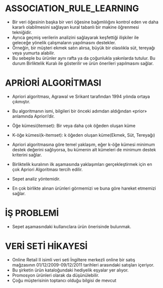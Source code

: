 # ASSOCIATION_RULE_LEARNING
* Bir veri öğesinin başka bir veri öğesine bağımlılığını kontrol eden ve daha kararlı olabilmesini sağlayan kural tabanlı bir makine öğrenmesi tekniğidir. 
* Ayrıca geçmiş verilerin analizini sağlayarak keşfettiği ilişkiler ile geleceğe yönelik çalışmaların yapılmasını destekler. 
* Örneğin, bir müşteri ekmek satın alırsa, büyük bir olasılıkla süt, tereyağı veya yumurta alabilir. 
* Bu sebeple bu ürünler aynı rafta ya da çoğunlukla yakınlarda tutulur. Bu durum Birliktelik Kuralı ile gösterilir ve ürün önerileri yapılmasını sağlar.

# APRİORİ ALGORİTMASI 
* Apriori algoritması, Agrawal ve Srikant tarafından 1994 yılında ortaya çıkmıştır.
* Bu algoritmanın ismi, bilgileri bir önceki adımdan aldığından «prior» anlamında Apriori’dir.
* Öğe kümesi(itemset): Bir veya daha çok öğeden oluşan küme
* K-öğe kümesi(k-itemset): k öğeden oluşan küme(Ekmek, Süt, Tereyağı)
* Apriori algoritmasına göre temel yaklaşım, eğer k-öğe kümesi minimum destek değerini sağlıyorsa, bu kümenin alt kümeleri de minimum destek kriterini sağlar.

* Birliktelik kuralının ilk aşamasında yaklaşımları gerçekleştirmek için en çok Apriori Algoritması tercih edilir.
* Sepet analiz yöntemidir.
* En çok birlikte alınan ürünleri görmemizi ve buna göre hareket etmemizi sağlar. 

# İŞ PROBLEMİ
* Sepet aşamasındaki kullanıclara ürün önerisinde bulunmak.

# VERİ SETİ HİKAYESİ
* Online Retail II isimli veri seti İngiltere merkezli online bir satış mağzasının 01/12/2009-09/12/2011 tarihleri arasındaki satışları içeriyor.
* Bu şirketin ürün kataloğundaki hediyelik eşyalar yer alıyor.
* Promosyon ürünleri olarak da düşünülebilir.
* Çoğu müşterisinin toptancı olduğu bilgisi de mevcut

